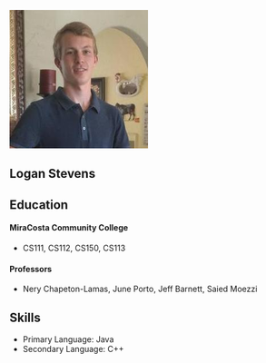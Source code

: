 ![Logan Stevens](https://github.com/loganscottstevens/github-pages-with-jekyll/blob/master/31288765%5B8%5D.jpg)


## Logan Stevens

## Education
#### MiraCosta Community College
   * CS111, CS112, CS150, CS113
#### Professors
   * Nery Chapeton-Lamas, June Porto, Jeff Barnett, Saied Moezzi

## Skills
* Primary Language: Java
* Secondary Language: C++
